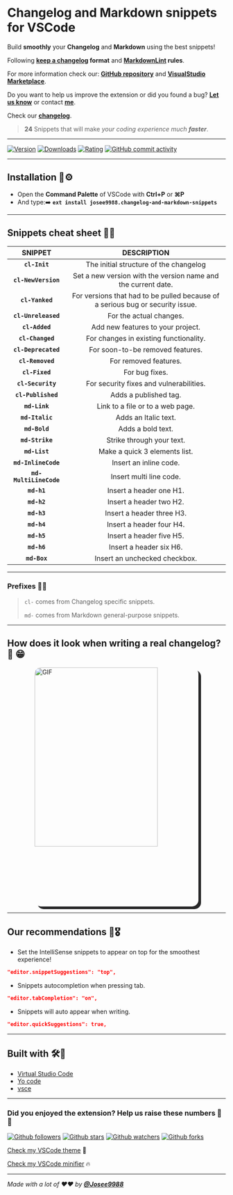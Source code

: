 # **Changelog and Markdown snippets for VSCode**

Build **smoothly** your **Changelog** and **Markdown** using the best snippets!

Following **[keep a changelog](https://keepachangelog.com/en/1.0.0/) format** and **[MarkdownLint](https://github.com/markdownlint/markdownlint/blob/master/docs/RULES.md) rules**.

For more information check our: **[GitHub repository](https://github.com/Josee9988/Smooth-changelog-and-markdown-snippets/)** and **[VisualStudio Marketplace](https://marketplace.visualstudio.com/items?itemName=josee9988.changelog-and-markdown-snippets)**.

Do you want to help us improve the extension or did you found a bug?
**[Let us know](https://github.com/Josee9988/Smooth-changelog-and-markdown-snippets/issues)** or contact **[me](jgracia9988@gmail.com)**.

Check our **[changelog](CHANGELOG.md)**.

> **24** Snippets that will make *your coding experience much **faster***.

---

[![Version](https://vsmarketplacebadge.apphb.com/version-short/josee9988.changelog-and-markdown-snippets.svg?style=for-the-badge&logo)](https://marketplace.visualstudio.com/items?itemName=josee9988.changelog-and-markdown-snippets)
[![Downloads](https://vsmarketplacebadge.apphb.com/downloads/josee9988.changelog-and-markdown-snippets.svg?style=for-the-badge&logo)](https://marketplace.visualstudio.com/items?itemName=josee9988.changelog-and-markdown-snippets)
[![Rating](https://vsmarketplacebadge.apphb.com/rating-star/josee9988.changelog-and-markdown-snippets.svg?style=for-the-badge&logo)](https://marketplace.visualstudio.com/items?itemName=josee9988.changelog-and-markdown-snippets)
[![GitHub commit activity](https://img.shields.io/github/commit-activity/y/Josee9988/changelog-and-markdown-snippets.svg?style=popout-square)](#changelog-and-markdown-snippets-for-vscode)

---

## **Installation** 🔩⚙

- Open the **Command Palette** of VSCode with **Ctrl+P** or **⌘P**
- And type:➡️
**```ext install josee9988.changelog-and-markdown-snippets```**

---

## **Snippets cheat sheet** 📜📝

|       **SNIPPET**      |                                 **DESCRIPTION**                                |
|:----------------------:|:------------------------------------------------------------------------------:|
|      **`cl-Init`**     |                     The initial structure of the changelog                     |
|   **`cl-NewVersion`**  |          Set a new version with the version name and the current date.         |
|     **`cl-Yanked`**    | For versions that had to be pulled because of a serious bug or security issue. |
|   **`cl-Unreleased`**  |                             For the actual changes.                            |
|     **`cl-Added`**     |                        Add new features to your project.                       |
|    **`cl-Changed`**    |                     For changes in existing functionality.                     |
|   **`cl-Deprecated`**  |                        For soon-to-be removed features.                        |
|    **`cl-Removed`**    |                              For removed features.                             |
|     **`cl-Fixed`**     |                                 For bug fixes.                                 |
|    **`cl-Security`**   |                     For security fixes and vulnerabilities.                    |
|   **`cl-Published`**   |                              Adds a published tag.                             |
|      **`md-Link`**     |                        Link to a file or to a web page.                        |
|     **`md-Italic`**    |                              Adds an Italic text.                              |
|      **`md-Bold`**     |                                Adds a bold text.                               |
|     **`md-Strike`**    |                            Strike through your text.                           |
|      **`md-List`**     |                          Make a quick 3 elements list.                         |
|   **`md-InlineCode`**  |                             Insert an inline code.                             |
| **`md-MultiLineCode`** |                             Insert multi line code.                            |
|       **`md-h1`**      |                             Insert a header one H1.                            |
|       **`md-h2`**      |                             Insert a header two H2.                            |
|       **`md-h3`**      |                            Insert a header three H3.                           |
|       **`md-h4`**      |                            Insert a header four H4.                            |
|       **`md-h5`**      |                            Insert a header five H5.                            |
|       **`md-h6`**      |                             Insert a header six H6.                            |
|      **`md-Box`**      |                          Insert an unchecked checkbox.                         |

---

### **Prefixes** 🎱🎲

> `cl-` comes from Changelog specific snippets.
>
> `md-` comes from Markdown general-purpose snippets.

---

## **How does it look when writing a real changelog?** 📸 😁

<img src="https://i.imgur.com/JcDqWlW.gif" alt="GIF" title="GIF" style="border-radius:15px; box-shadow: 6px 6px  #282829; max-height: 550px; max-width:725px;margin-left: auto; margin-right:auto;display: block;margin-left: auto;margin-right:auto;width:75%;"/>

---

## **Our recommendations** 🎯🎖

- Set the IntelliSense snippets to appear on top for the smoothest experience!

```json
"editor.snippetSuggestions": "top",
```

- Snippets autocompletion when pressing tab.

```json
"editor.tabCompletion": "on",
```

- Snippets will auto appear when writing.

```json
"editor.quickSuggestions": true,
```

---

## **Built with** 🛠️🔧

- [Virtual Studio Code](https://code.visualstudio.com/)
- [Yo code](https://code.visualstudio.com/api/get-started/your-first-extension)
- [vsce](https://code.visualstudio.com/api/working-with-extensions/publishing-extension)

---

### Did you enjoyed the extension? Help us raise these numbers 🥰 🎉

[![Github followers](https://img.shields.io/github/followers/Josee9988?style=social)](#languages-primarily-tested)
[![Github stars](https://img.shields.io/github/stars/Josee9988/changelog-and-markdown-snippets.svg?style=social)](#languages-primarily-tested)
[![Github watchers](https://img.shields.io/github/watchers/Josee9988/changelog-and-markdown-snippets.svg?style=social)](#languages-primarily-tested)
[![Github forks](https://img.shields.io/github/forks/Josee9988/Changelog-and-Markdown-snippets?style=social)](#languages-primarily-tested)

[Check my VSCode theme](https://marketplace.visualstudio.com/items?itemName=josee9988.black-garnet-theme) 🧲

[Check my VSCode minifier](https://marketplace.visualstudio.com/items?itemName=josee9988.minifyall) 🔥

---

*Made with a lot of ❤️❤️ by **[@Josee9988](https://github.com/Josee9988)***
